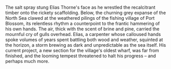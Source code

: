 The salt spray stung Elias Thorne's face as he wrestled the recalcitrant timber onto the rickety scaffolding.  Below, the churning grey expanse of the North Sea clawed at the weathered pilings of the fishing village of Port Blossom, its relentless rhythm a counterpoint to the frantic hammering of his own hands.  The air, thick with the scent of brine and pine, carried the mournful cry of gulls overhead. Elias, a carpenter whose calloused hands spoke volumes of years spent battling both wood and weather, squinted at the horizon, a storm brewing as dark and unpredictable as the sea itself.  His current project, a new section for the village's oldest wharf, was far from finished, and the looming tempest threatened to halt his progress – and perhaps much more.
